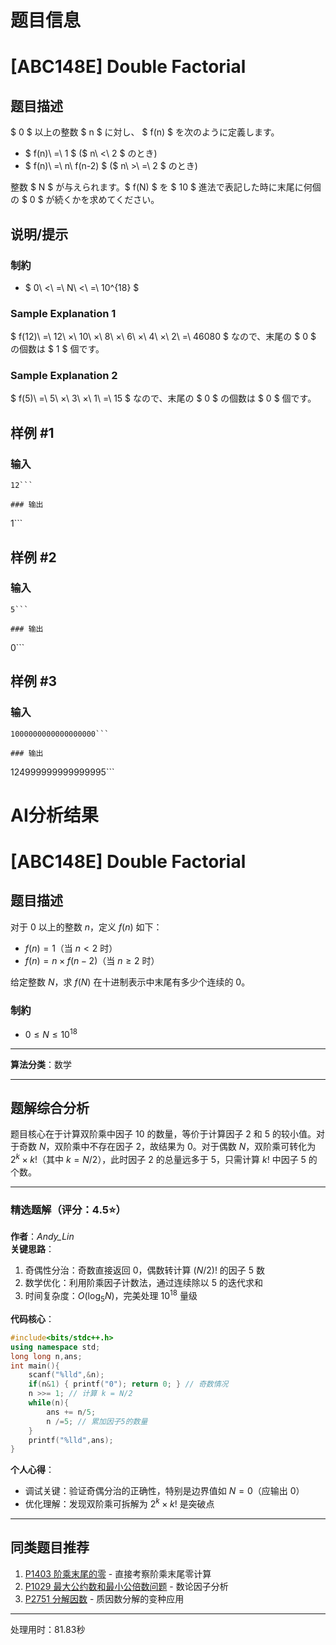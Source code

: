 # 题目信息

# [ABC148E] Double Factorial

## 题目描述

[problemUrl]: https://atcoder.jp/contests/abc148/tasks/abc148_e

$ 0 $ 以上の整数 $ n $ に対し、 $ f(n) $ を次のように定義します。

- $ f(n)\ =\ 1 $ ($ n\ <\ 2 $ のとき)
- $ f(n)\ =\ n\ f(n-2) $ ($ n\ >\ =\ 2 $ のとき)

整数 $ N $ が与えられます。$ f(N) $ を $ 10 $ 進法で表記した時に末尾に何個の $ 0 $ が続くかを求めてください。

## 说明/提示

### 制約

- $ 0\ <\ =\ N\ <\ =\ 10^{18} $

### Sample Explanation 1

$ f(12)\ =\ 12\ ×\ 10\ ×\ 8\ ×\ 6\ ×\ 4\ ×\ 2\ =\ 46080 $ なので、末尾の $ 0 $ の個数は $ 1 $ 個です。

### Sample Explanation 2

$ f(5)\ =\ 5\ ×\ 3\ ×\ 1\ =\ 15 $ なので、末尾の $ 0 $ の個数は $ 0 $ 個です。

## 样例 #1

### 输入

```
12```

### 输出

```
1```

## 样例 #2

### 输入

```
5```

### 输出

```
0```

## 样例 #3

### 输入

```
1000000000000000000```

### 输出

```
124999999999999995```

# AI分析结果



# [ABC148E] Double Factorial

## 题目描述

对于 $0$ 以上的整数 $n$，定义 $f(n)$ 如下：

- $f(n) = 1$（当 $n < 2$ 时）
- $f(n) = n \times f(n-2)$（当 $n \geq 2$ 时）

给定整数 $N$，求 $f(N)$ 在十进制表示中末尾有多少个连续的 $0$。

### 制約
- $0 \leq N \leq 10^{18}$

---

**算法分类**：数学

---

## 题解综合分析

题目核心在于计算双阶乘中因子 10 的数量，等价于计算因子 2 和 5 的较小值。对于奇数 $N$，双阶乘中不存在因子 2，故结果为 0。对于偶数 $N$，双阶乘可转化为 $2^{k} \times k!$（其中 $k=N/2$），此时因子 2 的总量远多于 5，只需计算 $k!$ 中因子 5 的个数。

---

### 精选题解（评分：4.5⭐）

**作者**：_Andy_Lin_  
**关键思路**：
1. 奇偶性分治：奇数直接返回 0，偶数转计算 $(N/2)!$ 的因子 5 数
2. 数学优化：利用阶乘因子计数法，通过连续除以 5 的迭代求和
3. 时间复杂度：$O(\log_5 N)$，完美处理 $10^{18}$ 量级

**代码核心**：
```cpp
#include<bits/stdc++.h>
using namespace std;
long long n,ans;
int main(){
    scanf("%lld",&n);
    if(n&1) { printf("0"); return 0; } // 奇数情况
    n >>= 1; // 计算 k = N/2
    while(n){
        ans += n/5;
        n /=5; // 累加因子5的数量
    }
    printf("%lld",ans);
}
```

**个人心得**：
- 调试关键：验证奇偶分治的正确性，特别是边界值如 $N=0$（应输出 0）
- 优化理解：发现双阶乘可拆解为 $2^k \times k!$ 是突破点

---

## 同类题目推荐
1. [P1403 阶乘末尾的零](https://www.luogu.com.cn/problem/P1403) - 直接考察阶乘末尾零计算
2. [P1029 最大公约数和最小公倍数问题](https://www.luogu.com.cn/problem/P1029) - 数论因子分析
3. [P2751 分解因数](https://www.luogu.com.cn/problem/P2751) - 质因数分解的变种应用

---
处理用时：81.83秒